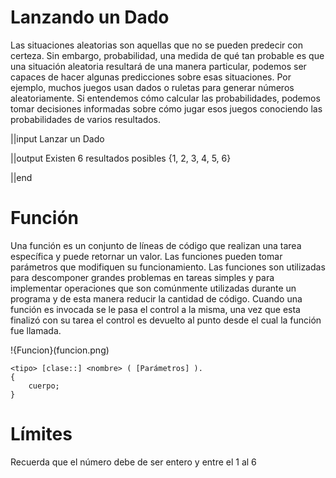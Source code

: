 # Lanzando un Dado
Las situaciones aleatorias son aquellas que no se pueden predecir con certeza. Sin embargo, probabilidad, una medida de qué tan probable es que una situación aleatoria resultará de una manera particular, podemos ser capaces de hacer algunas predicciones sobre esas situaciones. Por ejemplo, muchos juegos usan dados o ruletas para generar números aleatoriamente. Si entendemos cómo calcular las probabilidades, podemos tomar decisiones informadas sobre cómo jugar esos juegos conociendo las probabilidades de varios resultados.

||input
Lanzar un Dado

||output
Existen 6 resultados posibles {1, 2, 3, 4, 5, 6}

||end

# Función
Una función es un conjunto de líneas de código que realizan una tarea específica y puede retornar un valor. Las funciones pueden tomar parámetros que modifiquen su funcionamiento. Las funciones son utilizadas para descomponer grandes problemas en tareas simples y para implementar operaciones que son comúnmente utilizadas durante un programa y de esta manera reducir la cantidad de código. Cuando una función es invocada se le pasa el control a la misma, una vez que esta finalizó con su tarea el control es devuelto al punto desde el cual la función fue llamada.

!{Funcion}(funcion.png)

	<tipo> [clase::] <nombre> ( [Parámetros] ).
	{
		cuerpo;
	}

# Límites
Recuerda que el número debe de ser entero y entre el 1 al 6
